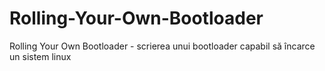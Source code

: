 # Rolling-Your-Own-Bootloader
Rolling Your Own Bootloader - scrierea unui bootloader capabil să încarce un sistem linux
